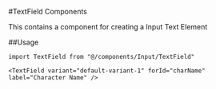#TextField Components

This contains a component for creating a Input Text Element

##Usage
```
import TextField from "@/components/Input/TextField"

<TextField variant="default-variant-1" forId="charName" label="Character Name" />

```